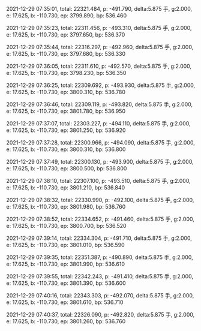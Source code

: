 2021-12-29 07:35:01, total: 22321.484, p: -491.790, delta:5.875 手, g:2.000, e: 17.625, b: -110.730, ep: 3799.890, bp: 536.460

2021-12-29 07:35:23, total: 22311.456, p: -493.310, delta:5.875 手, g:2.000, e: 17.625, b: -110.730, ep: 3797.650, bp: 536.370

2021-12-29 07:35:44, total: 22316.297, p: -492.960, delta:5.875 手, g:2.000, e: 17.625, b: -110.730, ep: 3797.680, bp: 536.330

2021-12-29 07:36:05, total: 22311.610, p: -492.570, delta:5.875 手, g:2.000, e: 17.625, b: -110.730, ep: 3798.230, bp: 536.350

2021-12-29 07:36:25, total: 22309.692, p: -493.930, delta:5.875 手, g:2.000, e: 17.625, b: -110.730, ep: 3800.310, bp: 536.780

2021-12-29 07:36:46, total: 22309.119, p: -493.820, delta:5.875 手, g:2.000, e: 17.625, b: -110.730, ep: 3801.780, bp: 536.950

2021-12-29 07:37:07, total: 22303.227, p: -494.110, delta:5.875 手, g:2.000, e: 17.625, b: -110.730, ep: 3801.250, bp: 536.920

2021-12-29 07:37:28, total: 22300.966, p: -494.090, delta:5.875 手, g:2.000, e: 17.625, b: -110.730, ep: 3800.310, bp: 536.800

2021-12-29 07:37:49, total: 22300.130, p: -493.900, delta:5.875 手, g:2.000, e: 17.625, b: -110.730, ep: 3800.500, bp: 536.800

2021-12-29 07:38:10, total: 22307.100, p: -493.510, delta:5.875 手, g:2.000, e: 17.625, b: -110.730, ep: 3801.210, bp: 536.840

2021-12-29 07:38:32, total: 22330.990, p: -492.100, delta:5.875 手, g:2.000, e: 17.625, b: -110.730, ep: 3801.980, bp: 536.760

2021-12-29 07:38:52, total: 22334.652, p: -491.460, delta:5.875 手, g:2.000, e: 17.625, b: -110.730, ep: 3800.700, bp: 536.520

2021-12-29 07:39:14, total: 22334.304, p: -491.710, delta:5.875 手, g:2.000, e: 17.625, b: -110.730, ep: 3801.010, bp: 536.590

2021-12-29 07:39:35, total: 22351.387, p: -490.890, delta:5.875 手, g:2.000, e: 17.625, b: -110.730, ep: 3801.990, bp: 536.610

2021-12-29 07:39:55, total: 22342.243, p: -491.410, delta:5.875 手, g:2.000, e: 17.625, b: -110.730, ep: 3801.390, bp: 536.600

2021-12-29 07:40:16, total: 22343.303, p: -492.070, delta:5.875 手, g:2.000, e: 17.625, b: -110.730, ep: 3801.610, bp: 536.710

2021-12-29 07:40:37, total: 22326.090, p: -492.820, delta:5.875 手, g:2.000, e: 17.625, b: -110.730, ep: 3801.260, bp: 536.760